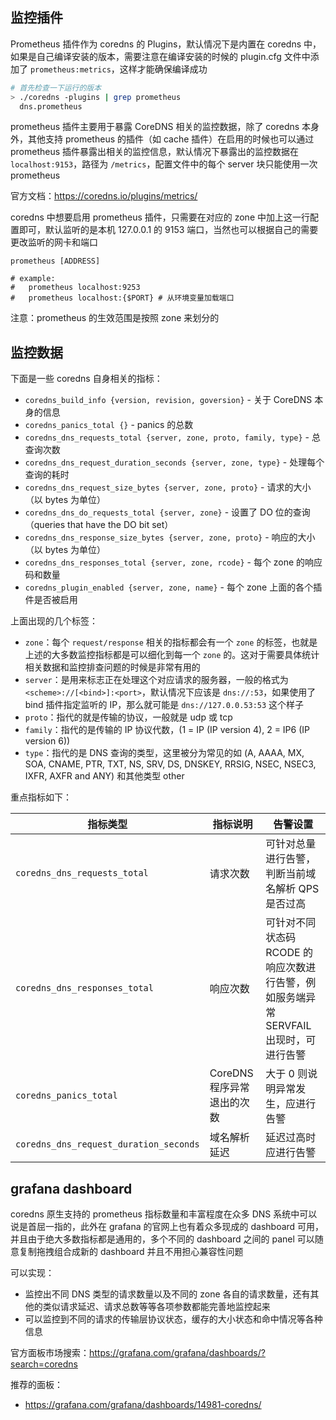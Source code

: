 ## 监控插件

Prometheus 插件作为 coredns 的 Plugins，默认情况下是内置在 coredns 中，如果是自己编译安装的版本，需要注意在编译安装的时候的 plugin.cfg 文件中添加了 `prometheus:metrics`，这样才能确保编译成功

```bash
# 首先检查一下运行的版本
> ./coredns -plugins | grep prometheus
  dns.prometheus
```

prometheus 插件主要用于暴露 CoreDNS 相关的监控数据，除了 coredns 本身外，其他支持 prometheus 的插件（如 cache 插件）在启用的时候也可以通过 prometheus 插件暴露出相关的监控信息，默认情况下暴露出的监控数据在 `localhost:9153`，路径为 `/metrics`，配置文件中的每个 server 块只能使用一次 prometheus

官方文档：<https://coredns.io/plugins/metrics/>

coredns 中想要启用 prometheus 插件，只需要在对应的 zone 中加上这一行配置即可，默认监听的是本机 127.0.0.1 的 9153 端口，当然也可以根据自己的需要更改监听的网卡和端口

```corefile
prometheus [ADDRESS]

# example:
#   prometheus localhost:9253
#   prometheus localhost:{$PORT} # 从环境变量加载端口
```

注意：prometheus 的生效范围是按照 zone 来划分的

## 监控数据

下面是一些 coredns 自身相关的指标：

- `coredns_build_info {version, revision, goversion}` - 关于 CoreDNS 本身的信息
- `coredns_panics_total {}` - panics 的总数
- `coredns_dns_requests_total {server, zone, proto, family, type}` - 总查询次数
- `coredns_dns_request_duration_seconds {server, zone, type}` - 处理每个查询的耗时
- `coredns_dns_request_size_bytes {server, zone, proto}` - 请求的大小（以 bytes 为单位）
- `coredns_dns_do_requests_total {server, zone}` - 设置了 DO 位的查询（queries that have the DO bit set）
- `coredns_dns_response_size_bytes {server, zone, proto}` - 响应的大小（以 bytes 为单位）
- `coredns_dns_responses_total {server, zone, rcode}` - 每个 zone 的响应码和数量
- `coredns_plugin_enabled {server, zone, name}` - 每个 zone 上面的各个插件是否被启用

上面出现的几个标签：

- `zone`：每个 `request/response` 相关的指标都会有一个 `zone` 的标签，也就是上述的大多数监控指标都是可以细化到每一个 `zone` 的。这对于需要具体统计相关数据和监控排查问题的时候是非常有用的
- `server`：是用来标志正在处理这个对应请求的服务器，一般的格式为 `<scheme>://[<bind>]:<port>`，默认情况下应该是 `dns://:53`，如果使用了 bind 插件指定监听的 IP，那么就可能是 `dns://127.0.0.53:53` 这个样子
- `proto`：指代的就是传输的协议，一般就是 udp 或 tcp
- `family`：指代的是传输的 IP 协议代数，(1 = IP (IP version 4), 2 = IP6 (IP version 6))
- `type`：指代的是 DNS 查询的类型，这里被分为常见的如 (A, AAAA, MX, SOA, CNAME, PTR, TXT, NS, SRV, DS, DNSKEY, RRSIG, NSEC, NSEC3, IXFR, AXFR and ANY) 和其他类型 other

重点指标如下：

| 指标类型                               | 指标说明                   | 告警设置                                                     |
| -------------------------------------- | -------------------------- | ------------------------------------------------------------ |
| `coredns_dns_requests_total`           | 请求次数                   | 可针对总量进行告警，判断当前域名解析 QPS 是否过高            |
| `coredns_dns_responses_total`          | 响应次数                   | 可针对不同状态码 RCODE 的响应次数进行告警，例如服务端异常 SERVFAIL 出现时，可进行告警 |
| `coredns_panics_total`                 | CoreDNS 程序异常退出的次数 | 大于 0 则说明异常发生，应进行告警                            |
| `coredns_dns_request_duration_seconds` | 域名解析延迟               | 延迟过高时应进行告警                                         |

## grafana dashboard

coredns 原生支持的 prometheus 指标数量和丰富程度在众多 DNS 系统中可以说是首屈一指的，此外在 grafana 的官网上也有着众多现成的 dashboard 可用，并且由于绝大多数指标都是通用的，多个不同的 dashboard 之间的 panel 可以随意复制拖拽组合成新的 dashboard 并且不用担心兼容性问题

可以实现：

- 监控出不同 DNS 类型的请求数量以及不同的 zone 各自的请求数量，还有其他的类似请求延迟、请求总数等等各项参数都能完善地监控起来
- 可以监控到不同的请求的传输层协议状态，缓存的大小状态和命中情况等各种信息

官方面板市场搜索：<https://grafana.com/grafana/dashboards/?search=coredns>

推荐的面板：

- <https://grafana.com/grafana/dashboards/14981-coredns/>
